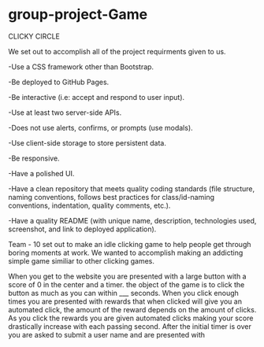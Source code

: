 # group-project-Game

CLICKY CIRCLE

We set out to accomplish all of the project requirments given to us. 

-Use a CSS framework other than Bootstrap.

-Be deployed to GitHub Pages.

-Be interactive (i.e: accept and respond to user input).

-Use at least two server-side APIs.

-Does not use alerts, confirms, or prompts (use modals).

-Use client-side storage to store persistent data.

-Be responsive.

-Have a polished UI.

-Have a clean repository that meets quality coding standards (file structure, naming conventions, follows best practices for class/id-naming conventions, indentation, quality comments, etc.).

-Have a quality README (with unique name, description, technologies used, screenshot, and link to deployed application).


Team - 10 set out to make an idle clicking game to help people get through boring moments at work. We wanted to accomplish making an addicting simple game similiar to other clicking games. 

When you get to the website you are presented with a large button with a score of 0 in the center and a timer. the object of the game is to click the button as much as you can within ___ seconds. When you click enough times you are presented with rewards that when clicked will give you an automated click, the amount of the reward depends on the amount of clicks. As you click the rewards you are given automated clicks making your score drastically increase with each passing second. After the initial timer is over you are asked to submit a user name and are presented with  